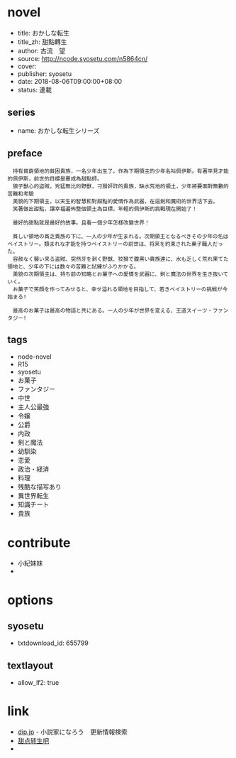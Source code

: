 # novel

- title: おかしな転生
- title_zh: 甜點轉生
- author: 古流　望
- source: http://ncode.syosetu.com/n5864cn/
- cover:
- publisher: syosetu
- date: 2018-08-06T09:00:00+08:00
- status: 連載

## series

- name: おかしな転生シリーズ

## preface


```
　持有貧窮領地的貧困貴族，一名少年出生了。作為下期領主的少年名叫佩伊斯。有著罕見才能的佩伊斯，前世的目標是要成為甜點師。  
　狼子獸心的盜賊，兇猛無比的野獸，刁猾奸詐的貴族，缺水荒地的領土，少年將要面對無數的苦難和考驗  
　美貌的下期領主，以天生的智慧和對甜點的愛情作為武器，在這劍和魔術的世界活下去。  
　笑著做出甜點，讓幸福遍佈整個領土為目標，年輕的佩伊斯的挑戰現在開始了！  

　最好的甜點就是最好的故事。且看一個少年怎樣改變世界！

　貧しい領地の貧乏貴族の下に、一人の少年が生まれる。次期領主となるべきその少年の名はペイストリー。類まれな才能を持つペイストリーの前世は、将来を約束された菓子職人だった。　
　容赦なく襲い来る盗賊、突然牙を剥く野獣、狡猾で腹黒い貴族達に、水も乏しく荒れ果てた領地と、少年の下には数々の苦難と試練がふりかかる。　
　美貌の次期領主は、持ち前の知略とお菓子への愛情を武器に、剣と魔法の世界を生き抜いていく。
　お菓子で笑顔を作ってみせると、幸せ溢れる領地を目指して、若きペイストリーの挑戦が今始まる! 　

　最高のお菓子は最高の物語と共にある。一人の少年が世界を変える、王道スイーツ・ファンタジー!
```

## tags

- node-novel
- R15
- syosetu
- お菓子
- ファンタジー
- 中世
- 主人公最強
- 令嬢
- 公爵
- 内政
- 剣と魔法
- 幼馴染
- 恋愛
- 政治・経済
- 料理
- 残酷な描写あり
- 異世界転生
- 知識チート
- 貴族

# contribute

- 小紀妹妹
- 

# options

## syosetu

- txtdownload_id: 655799

## textlayout

- allow_lf2: true

# link

- [dip.jp](https://narou.dip.jp/search.php?text=n5864cn&novel=all&genre=all&new_genre=all&length=0&down=0&up=100) - 小説家になろう　更新情報検索
- [甜点转生吧](https://tieba.baidu.com/f?kw=%E7%94%9C%E7%82%B9%E8%BD%AC%E7%94%9F&ie=utf-8 "")
- 



